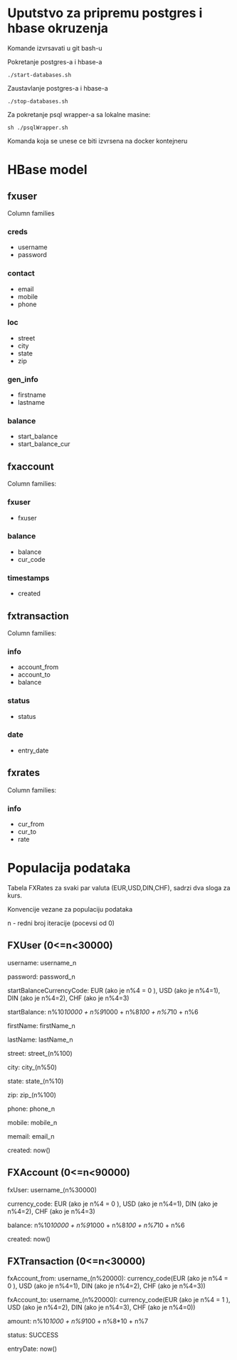 # Uputstvo za pripremu postgres i hbase okruzenja

Komande izvrsavati u git bash-u

Pokretanje postgres-a i hbase-a

	./start-databases.sh

Zaustavlanje postgres-a i hbase-a

	./stop-databases.sh

Za pokretanje psql wrapper-a sa lokalne masine:

	sh ./psqlWrapper.sh

Komanda koja se unese ce biti izvrsena na docker kontejneru

# HBase model

## fxuser

Column families 

###	creds

-	username
-	password

### contact

-	email
-	mobile
-	phone

### loc

-	street
-	city
-	state
-	zip

### gen_info

-	firstname
-	lastname

### balance

-	start_balance
-	start_balance_cur

## fxaccount

Column families:

###	fxuser

-	fxuser

### balance

-	balance
-	cur_code

###	timestamps

-	created

## fxtransaction

Column families:

### info

-	account_from
-	account_to
-	balance

### status

-	status

### date

-	entry_date

## fxrates

Column families:

### info

-	cur_from
-	cur_to
-	rate

# Populacija podataka

Tabela FXRates za svaki par valuta (EUR,USD,DIN,CHF), sadrzi dva sloga za kurs.

Konvencije vezane za populaciju podataka

n - redni broj iteracije (pocevsi od 0)

##	FXUser (0<=n<30000)

username: username_n

password: password_n

startBalanceCurrencyCode: EUR (ako je n%4 = 0 ), USD (ako je n%4=1), DIN (ako je n%4=2), CHF (ako je n%4=3)

startBalance: n%10*10000  + n%9*1000 + n%8*100 + n%7*10 + n%6

firstName: firstName_n

lastName: lastName_n

street: street_(n%100)

city: city_(n%50)

state: state_(n%10)

zip: zip_(n%100)

phone: phone_n

mobile: mobile_n

memail: email_n

created: now()

## FXAccount (0<=n<90000)

fxUser: username_(n%30000)

currency_code: EUR (ako je n%4 = 0 ), USD (ako je n%4=1), DIN (ako je n%4=2), CHF (ako je n%4=3)

balance: n%10*10000  + n%9*1000 + n%8*100 + n%7*10 + n%6

created: now() 

## FXTransaction (0<=n<30000)

fxAccount_from: username_(n%20000): currency_code(EUR (ako je n%4 = 0 ), USD (ako je n%4=1), DIN (ako je n%4=2), CHF (ako je n%4=3))

fxAccount_to: username_(n%20000): currency_code(EUR (ako je n%4 = 1 ), USD (ako je n%4=2), DIN (ako je n%4=3), CHF (ako je n%4=0))

amount:  n%10*1000  + n%9*100 + n%8*10 + n%7 

status: SUCCESS

entryDate: now()
